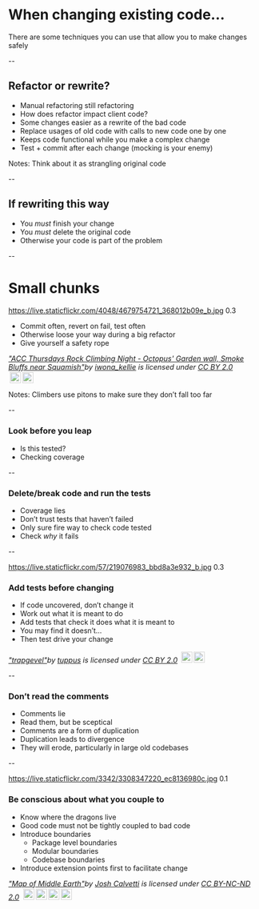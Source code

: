 # When changing existing code…

There are some techniques you can use that allow you to make changes safely

--

## Refactor or rewrite?

+ Manual refactoring still refactoring
+ How does refactor impact client code?
+ Some changes easier as a rewrite of the bad code
+ Replace usages of old code with calls to new code one by one
+ Keeps code functional while you make a complex change
+ Test + commit after each change (mocking is your enemy) 

Notes: Think about it as strangling original code  

--

## If rewriting this way

+ You *must* finish your change
+ You *must* delete the original code
+ Otherwise your code is part of the problem

--

# Small chunks

<backgroundimage>https://live.staticflickr.com/4048/4679754721_368012b09e_b.jpg</backgroundimage>
<backgroundimageopacity>0.3</backgroundimageopacity>

+ Commit often, revert on fail, test often
+ Otherwise loose your way during a big refactor
+ Give yourself a safety rope

<p style="font-size: 0.9rem;font-style: italic;"><a href="https://www.flickr.com/photos/54182068@N00/4679754721">"ACC Thursdays Rock Climbing Night - Octopus' Garden wall, Smoke Bluffs near Squamish"</a><span>by <a href="https://www.flickr.com/photos/54182068@N00">iwona_kellie</a></span> is licensed under <a href="https://creativecommons.org/licenses/by/2.0/?ref=ccsearch&atype=html" style="margin-right: 5px;">CC BY 2.0</a><a href="https://creativecommons.org/licenses/by/2.0/?ref=ccsearch&atype=html" target="_blank" rel="noopener noreferrer" style="display: inline-block;white-space: none;opacity: .7;margin-top: 2px;margin-left: 3px;height: 22px !important;"><img style="height: inherit;margin-right: 3px;display: inline-block;" src="https://search.creativecommons.org/static/img/cc_icon.svg" /><img style="height: inherit;margin-right: 3px;display: inline-block;" src="https://search.creativecommons.org/static/img/cc-by_icon.svg" /></a></p>

Notes: Climbers use pitons to make sure they don’t fall too far

--

### Look before you leap

+ Is this tested?
+ Checking coverage

--

### Delete/break code and run the tests

+ Coverage lies
+ Don’t trust tests that haven’t failed
+ Only sure fire way to check code tested
+ Check *why* it fails

--

<backgroundimage>https://live.staticflickr.com/57/219076983_bbd8a3e932_b.jpg</backgroundimage>
<backgroundimageopacity>0.3</backgroundimageopacity>

### Add tests before changing

+ If code uncovered, don’t change it
+ Work out what it is meant to do
+ Add tests that check it does what it is meant to
+ You may find it doesn’t…
+ Then test drive your change

<p style="font-size: 0.9rem;font-style: italic;"><a href="https://www.flickr.com/photos/70534377@N00/219076983">"trapgevel"</a><span>by <a href="https://www.flickr.com/photos/70534377@N00">tuppus</a></span> is licensed under <a href="https://creativecommons.org/licenses/by/2.0/?ref=ccsearch&atype=html" style="margin-right: 5px;">CC BY 2.0</a><a href="https://creativecommons.org/licenses/by/2.0/?ref=ccsearch&atype=html" target="_blank" rel="noopener noreferrer" style="display: inline-block;white-space: none;opacity: .7;margin-top: 2px;margin-left: 3px;height: 22px !important;"><img style="height: inherit;margin-right: 3px;display: inline-block;" src="https://search.creativecommons.org/static/img/cc_icon.svg" /><img style="height: inherit;margin-right: 3px;display: inline-block;" src="https://search.creativecommons.org/static/img/cc-by_icon.svg" /></a></p>

--

### Don’t read the comments

+ Comments lie
+ Read them, but be sceptical
+ Comments are a form of duplication
+ Duplication leads to divergence
+ They will erode, particularly in large old codebases

--

<backgroundimage>https://live.staticflickr.com/3342/3308347220_ec8136980c.jpg</backgroundimage>
<backgroundimageopacity>0.1</backgroundimageopacity>

### Be conscious about what you couple to

+ Know where the dragons live
+ Good code must not be tightly coupled to bad code
+ Introduce boundaries
    + Package level boundaries
    + Modular boundaries
    + Codebase boundaries
+ Introduce extension points first to facilitate change

<p style="font-size: 0.9rem;font-style: italic;"><a href="https://www.flickr.com/photos/48034913@N00/3308347220">"Map of Middle Earth"</a><span>by <a href="https://www.flickr.com/photos/48034913@N00">Josh Calvetti</a></span> is licensed under <a href="https://creativecommons.org/licenses/by-nc-nd/2.0/?ref=ccsearch&atype=html" style="margin-right: 5px;">CC BY-NC-ND 2.0</a><a href="https://creativecommons.org/licenses/by-nc-nd/2.0/?ref=ccsearch&atype=html" target="_blank" rel="noopener noreferrer" style="display: inline-block;white-space: none;opacity: .7;margin-top: 2px;margin-left: 3px;height: 22px !important;"><img style="height: inherit;margin-right: 3px;display: inline-block;" src="https://search.creativecommons.org/static/img/cc_icon.svg" /><img style="height: inherit;margin-right: 3px;display: inline-block;" src="https://search.creativecommons.org/static/img/cc-by_icon.svg" /><img style="height: inherit;margin-right: 3px;display: inline-block;" src="https://search.creativecommons.org/static/img/cc-nc_icon.svg" /><img style="height: inherit;margin-right: 3px;display: inline-block;" src="https://search.creativecommons.org/static/img/cc-nd_icon.svg" /></a></p>